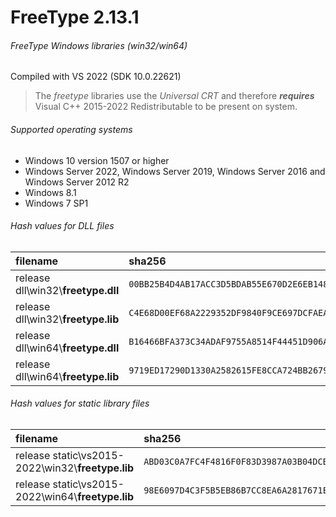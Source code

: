 FreeType 2.13.1
=========================
###### FreeType Windows libraries (win32/win64)
Compiled with VS 2022 (SDK 10.0.22621)
> The *freetype* libraries use the *Universal CRT* and therefore **_requires_** Visual C++ 2015-2022 Redistributable to be present on system.
###### Supported operating systems
- Windows 10 version 1507 or higher
- Windows Server 2022, Windows Server 2019, Windows Server 2016 and Windows Server 2012 R2
- Windows 8.1
- Windows 7 SP1
###### Hash values for DLL files
| filename | sha256 |
| :-- | :-- |
| release dll\\win32\\**freetype.dll** | `00BB25B4D4AB17ACC3D5BDAB55E670D2E6EB148C7DE1876B6DE83D783307844F` |
| release dll\\win32\\**freetype.lib** | `C4E68D00EF68A2229352DF9840F9CE697DCFAEA40F8DD535E772923DDE8A39BE` |
| release dll\\win64\\**freetype.dll** | `B16466BFA373C34ADAF9755A8514F44451D906A425BC007D58324E84A88D2286` |
| release dll\\win64\\**freetype.lib** | `9719ED17290D1330A2582615FE8CCA724BB2679757D101E01700BFD750F65480` |
###### Hash values for static library files
| filename | sha256 |
| :-- | :-- |
| release static\\vs2015-2022\\win32\\**freetype.lib** | `ABD03C0A7FC4F4816F0F83D3987A03B04DCB8BACE881AE9D5B6D4B89E0A08E99` |
| release static\\vs2015-2022\\win64\\**freetype.lib** | `98E6097D4C3F5B5EB86B7CC8EA6A2817671EFF1FF19BB89F7B43AA2F395F7657` |
